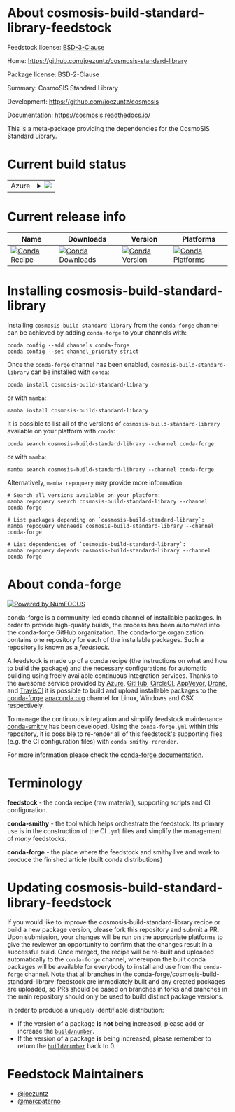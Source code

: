 About cosmosis-build-standard-library-feedstock
===============================================

Feedstock license: [BSD-3-Clause](https://github.com/conda-forge/cosmosis-build-standard-library-feedstock/blob/main/LICENSE.txt)

Home: https://github.com/joezuntz/cosmosis-standard-library

Package license: BSD-2-Clause

Summary: CosmoSIS Standard Library

Development: https://github.com/joezuntz/cosmosis

Documentation: https://cosmosis.readthedocs.io/

This is a meta-package providing the dependencies for the CosmoSIS Standard
Library.


Current build status
====================


<table>
    
  <tr>
    <td>Azure</td>
    <td>
      <details>
        <summary>
          <a href="https://dev.azure.com/conda-forge/feedstock-builds/_build/latest?definitionId=13262&branchName=main">
            <img src="https://dev.azure.com/conda-forge/feedstock-builds/_apis/build/status/cosmosis-build-standard-library-feedstock?branchName=main">
          </a>
        </summary>
        <table>
          <thead><tr><th>Variant</th><th>Status</th></tr></thead>
          <tbody><tr>
              <td>linux_64_mpimpichpython3.10.____cpython</td>
              <td>
                <a href="https://dev.azure.com/conda-forge/feedstock-builds/_build/latest?definitionId=13262&branchName=main">
                  <img src="https://dev.azure.com/conda-forge/feedstock-builds/_apis/build/status/cosmosis-build-standard-library-feedstock?branchName=main&jobName=linux&configuration=linux%20linux_64_mpimpichpython3.10.____cpython" alt="variant">
                </a>
              </td>
            </tr><tr>
              <td>linux_64_mpimpichpython3.11.____cpython</td>
              <td>
                <a href="https://dev.azure.com/conda-forge/feedstock-builds/_build/latest?definitionId=13262&branchName=main">
                  <img src="https://dev.azure.com/conda-forge/feedstock-builds/_apis/build/status/cosmosis-build-standard-library-feedstock?branchName=main&jobName=linux&configuration=linux%20linux_64_mpimpichpython3.11.____cpython" alt="variant">
                </a>
              </td>
            </tr><tr>
              <td>linux_64_mpimpichpython3.8.____cpython</td>
              <td>
                <a href="https://dev.azure.com/conda-forge/feedstock-builds/_build/latest?definitionId=13262&branchName=main">
                  <img src="https://dev.azure.com/conda-forge/feedstock-builds/_apis/build/status/cosmosis-build-standard-library-feedstock?branchName=main&jobName=linux&configuration=linux%20linux_64_mpimpichpython3.8.____cpython" alt="variant">
                </a>
              </td>
            </tr><tr>
              <td>linux_64_mpimpichpython3.9.____cpython</td>
              <td>
                <a href="https://dev.azure.com/conda-forge/feedstock-builds/_build/latest?definitionId=13262&branchName=main">
                  <img src="https://dev.azure.com/conda-forge/feedstock-builds/_apis/build/status/cosmosis-build-standard-library-feedstock?branchName=main&jobName=linux&configuration=linux%20linux_64_mpimpichpython3.9.____cpython" alt="variant">
                </a>
              </td>
            </tr><tr>
              <td>linux_64_mpiopenmpipython3.10.____cpython</td>
              <td>
                <a href="https://dev.azure.com/conda-forge/feedstock-builds/_build/latest?definitionId=13262&branchName=main">
                  <img src="https://dev.azure.com/conda-forge/feedstock-builds/_apis/build/status/cosmosis-build-standard-library-feedstock?branchName=main&jobName=linux&configuration=linux%20linux_64_mpiopenmpipython3.10.____cpython" alt="variant">
                </a>
              </td>
            </tr><tr>
              <td>linux_64_mpiopenmpipython3.11.____cpython</td>
              <td>
                <a href="https://dev.azure.com/conda-forge/feedstock-builds/_build/latest?definitionId=13262&branchName=main">
                  <img src="https://dev.azure.com/conda-forge/feedstock-builds/_apis/build/status/cosmosis-build-standard-library-feedstock?branchName=main&jobName=linux&configuration=linux%20linux_64_mpiopenmpipython3.11.____cpython" alt="variant">
                </a>
              </td>
            </tr><tr>
              <td>linux_64_mpiopenmpipython3.8.____cpython</td>
              <td>
                <a href="https://dev.azure.com/conda-forge/feedstock-builds/_build/latest?definitionId=13262&branchName=main">
                  <img src="https://dev.azure.com/conda-forge/feedstock-builds/_apis/build/status/cosmosis-build-standard-library-feedstock?branchName=main&jobName=linux&configuration=linux%20linux_64_mpiopenmpipython3.8.____cpython" alt="variant">
                </a>
              </td>
            </tr><tr>
              <td>linux_64_mpiopenmpipython3.9.____cpython</td>
              <td>
                <a href="https://dev.azure.com/conda-forge/feedstock-builds/_build/latest?definitionId=13262&branchName=main">
                  <img src="https://dev.azure.com/conda-forge/feedstock-builds/_apis/build/status/cosmosis-build-standard-library-feedstock?branchName=main&jobName=linux&configuration=linux%20linux_64_mpiopenmpipython3.9.____cpython" alt="variant">
                </a>
              </td>
            </tr><tr>
              <td>osx_64_mpimpichpython3.10.____cpython</td>
              <td>
                <a href="https://dev.azure.com/conda-forge/feedstock-builds/_build/latest?definitionId=13262&branchName=main">
                  <img src="https://dev.azure.com/conda-forge/feedstock-builds/_apis/build/status/cosmosis-build-standard-library-feedstock?branchName=main&jobName=osx&configuration=osx%20osx_64_mpimpichpython3.10.____cpython" alt="variant">
                </a>
              </td>
            </tr><tr>
              <td>osx_64_mpimpichpython3.11.____cpython</td>
              <td>
                <a href="https://dev.azure.com/conda-forge/feedstock-builds/_build/latest?definitionId=13262&branchName=main">
                  <img src="https://dev.azure.com/conda-forge/feedstock-builds/_apis/build/status/cosmosis-build-standard-library-feedstock?branchName=main&jobName=osx&configuration=osx%20osx_64_mpimpichpython3.11.____cpython" alt="variant">
                </a>
              </td>
            </tr><tr>
              <td>osx_64_mpimpichpython3.8.____cpython</td>
              <td>
                <a href="https://dev.azure.com/conda-forge/feedstock-builds/_build/latest?definitionId=13262&branchName=main">
                  <img src="https://dev.azure.com/conda-forge/feedstock-builds/_apis/build/status/cosmosis-build-standard-library-feedstock?branchName=main&jobName=osx&configuration=osx%20osx_64_mpimpichpython3.8.____cpython" alt="variant">
                </a>
              </td>
            </tr><tr>
              <td>osx_64_mpimpichpython3.9.____cpython</td>
              <td>
                <a href="https://dev.azure.com/conda-forge/feedstock-builds/_build/latest?definitionId=13262&branchName=main">
                  <img src="https://dev.azure.com/conda-forge/feedstock-builds/_apis/build/status/cosmosis-build-standard-library-feedstock?branchName=main&jobName=osx&configuration=osx%20osx_64_mpimpichpython3.9.____cpython" alt="variant">
                </a>
              </td>
            </tr><tr>
              <td>osx_64_mpiopenmpipython3.10.____cpython</td>
              <td>
                <a href="https://dev.azure.com/conda-forge/feedstock-builds/_build/latest?definitionId=13262&branchName=main">
                  <img src="https://dev.azure.com/conda-forge/feedstock-builds/_apis/build/status/cosmosis-build-standard-library-feedstock?branchName=main&jobName=osx&configuration=osx%20osx_64_mpiopenmpipython3.10.____cpython" alt="variant">
                </a>
              </td>
            </tr><tr>
              <td>osx_64_mpiopenmpipython3.11.____cpython</td>
              <td>
                <a href="https://dev.azure.com/conda-forge/feedstock-builds/_build/latest?definitionId=13262&branchName=main">
                  <img src="https://dev.azure.com/conda-forge/feedstock-builds/_apis/build/status/cosmosis-build-standard-library-feedstock?branchName=main&jobName=osx&configuration=osx%20osx_64_mpiopenmpipython3.11.____cpython" alt="variant">
                </a>
              </td>
            </tr><tr>
              <td>osx_64_mpiopenmpipython3.8.____cpython</td>
              <td>
                <a href="https://dev.azure.com/conda-forge/feedstock-builds/_build/latest?definitionId=13262&branchName=main">
                  <img src="https://dev.azure.com/conda-forge/feedstock-builds/_apis/build/status/cosmosis-build-standard-library-feedstock?branchName=main&jobName=osx&configuration=osx%20osx_64_mpiopenmpipython3.8.____cpython" alt="variant">
                </a>
              </td>
            </tr><tr>
              <td>osx_64_mpiopenmpipython3.9.____cpython</td>
              <td>
                <a href="https://dev.azure.com/conda-forge/feedstock-builds/_build/latest?definitionId=13262&branchName=main">
                  <img src="https://dev.azure.com/conda-forge/feedstock-builds/_apis/build/status/cosmosis-build-standard-library-feedstock?branchName=main&jobName=osx&configuration=osx%20osx_64_mpiopenmpipython3.9.____cpython" alt="variant">
                </a>
              </td>
            </tr><tr>
              <td>osx_arm64_mpimpichpython3.10.____cpython</td>
              <td>
                <a href="https://dev.azure.com/conda-forge/feedstock-builds/_build/latest?definitionId=13262&branchName=main">
                  <img src="https://dev.azure.com/conda-forge/feedstock-builds/_apis/build/status/cosmosis-build-standard-library-feedstock?branchName=main&jobName=osx&configuration=osx%20osx_arm64_mpimpichpython3.10.____cpython" alt="variant">
                </a>
              </td>
            </tr><tr>
              <td>osx_arm64_mpimpichpython3.11.____cpython</td>
              <td>
                <a href="https://dev.azure.com/conda-forge/feedstock-builds/_build/latest?definitionId=13262&branchName=main">
                  <img src="https://dev.azure.com/conda-forge/feedstock-builds/_apis/build/status/cosmosis-build-standard-library-feedstock?branchName=main&jobName=osx&configuration=osx%20osx_arm64_mpimpichpython3.11.____cpython" alt="variant">
                </a>
              </td>
            </tr><tr>
              <td>osx_arm64_mpimpichpython3.8.____cpython</td>
              <td>
                <a href="https://dev.azure.com/conda-forge/feedstock-builds/_build/latest?definitionId=13262&branchName=main">
                  <img src="https://dev.azure.com/conda-forge/feedstock-builds/_apis/build/status/cosmosis-build-standard-library-feedstock?branchName=main&jobName=osx&configuration=osx%20osx_arm64_mpimpichpython3.8.____cpython" alt="variant">
                </a>
              </td>
            </tr><tr>
              <td>osx_arm64_mpimpichpython3.9.____cpython</td>
              <td>
                <a href="https://dev.azure.com/conda-forge/feedstock-builds/_build/latest?definitionId=13262&branchName=main">
                  <img src="https://dev.azure.com/conda-forge/feedstock-builds/_apis/build/status/cosmosis-build-standard-library-feedstock?branchName=main&jobName=osx&configuration=osx%20osx_arm64_mpimpichpython3.9.____cpython" alt="variant">
                </a>
              </td>
            </tr><tr>
              <td>osx_arm64_mpiopenmpipython3.10.____cpython</td>
              <td>
                <a href="https://dev.azure.com/conda-forge/feedstock-builds/_build/latest?definitionId=13262&branchName=main">
                  <img src="https://dev.azure.com/conda-forge/feedstock-builds/_apis/build/status/cosmosis-build-standard-library-feedstock?branchName=main&jobName=osx&configuration=osx%20osx_arm64_mpiopenmpipython3.10.____cpython" alt="variant">
                </a>
              </td>
            </tr><tr>
              <td>osx_arm64_mpiopenmpipython3.11.____cpython</td>
              <td>
                <a href="https://dev.azure.com/conda-forge/feedstock-builds/_build/latest?definitionId=13262&branchName=main">
                  <img src="https://dev.azure.com/conda-forge/feedstock-builds/_apis/build/status/cosmosis-build-standard-library-feedstock?branchName=main&jobName=osx&configuration=osx%20osx_arm64_mpiopenmpipython3.11.____cpython" alt="variant">
                </a>
              </td>
            </tr><tr>
              <td>osx_arm64_mpiopenmpipython3.8.____cpython</td>
              <td>
                <a href="https://dev.azure.com/conda-forge/feedstock-builds/_build/latest?definitionId=13262&branchName=main">
                  <img src="https://dev.azure.com/conda-forge/feedstock-builds/_apis/build/status/cosmosis-build-standard-library-feedstock?branchName=main&jobName=osx&configuration=osx%20osx_arm64_mpiopenmpipython3.8.____cpython" alt="variant">
                </a>
              </td>
            </tr><tr>
              <td>osx_arm64_mpiopenmpipython3.9.____cpython</td>
              <td>
                <a href="https://dev.azure.com/conda-forge/feedstock-builds/_build/latest?definitionId=13262&branchName=main">
                  <img src="https://dev.azure.com/conda-forge/feedstock-builds/_apis/build/status/cosmosis-build-standard-library-feedstock?branchName=main&jobName=osx&configuration=osx%20osx_arm64_mpiopenmpipython3.9.____cpython" alt="variant">
                </a>
              </td>
            </tr>
          </tbody>
        </table>
      </details>
    </td>
  </tr>
</table>

Current release info
====================

| Name | Downloads | Version | Platforms |
| --- | --- | --- | --- |
| [![Conda Recipe](https://img.shields.io/badge/recipe-cosmosis--build--standard--library-green.svg)](https://anaconda.org/conda-forge/cosmosis-build-standard-library) | [![Conda Downloads](https://img.shields.io/conda/dn/conda-forge/cosmosis-build-standard-library.svg)](https://anaconda.org/conda-forge/cosmosis-build-standard-library) | [![Conda Version](https://img.shields.io/conda/vn/conda-forge/cosmosis-build-standard-library.svg)](https://anaconda.org/conda-forge/cosmosis-build-standard-library) | [![Conda Platforms](https://img.shields.io/conda/pn/conda-forge/cosmosis-build-standard-library.svg)](https://anaconda.org/conda-forge/cosmosis-build-standard-library) |

Installing cosmosis-build-standard-library
==========================================

Installing `cosmosis-build-standard-library` from the `conda-forge` channel can be achieved by adding `conda-forge` to your channels with:

```
conda config --add channels conda-forge
conda config --set channel_priority strict
```

Once the `conda-forge` channel has been enabled, `cosmosis-build-standard-library` can be installed with `conda`:

```
conda install cosmosis-build-standard-library
```

or with `mamba`:

```
mamba install cosmosis-build-standard-library
```

It is possible to list all of the versions of `cosmosis-build-standard-library` available on your platform with `conda`:

```
conda search cosmosis-build-standard-library --channel conda-forge
```

or with `mamba`:

```
mamba search cosmosis-build-standard-library --channel conda-forge
```

Alternatively, `mamba repoquery` may provide more information:

```
# Search all versions available on your platform:
mamba repoquery search cosmosis-build-standard-library --channel conda-forge

# List packages depending on `cosmosis-build-standard-library`:
mamba repoquery whoneeds cosmosis-build-standard-library --channel conda-forge

# List dependencies of `cosmosis-build-standard-library`:
mamba repoquery depends cosmosis-build-standard-library --channel conda-forge
```


About conda-forge
=================

[![Powered by
NumFOCUS](https://img.shields.io/badge/powered%20by-NumFOCUS-orange.svg?style=flat&colorA=E1523D&colorB=007D8A)](https://numfocus.org)

conda-forge is a community-led conda channel of installable packages.
In order to provide high-quality builds, the process has been automated into the
conda-forge GitHub organization. The conda-forge organization contains one repository
for each of the installable packages. Such a repository is known as a *feedstock*.

A feedstock is made up of a conda recipe (the instructions on what and how to build
the package) and the necessary configurations for automatic building using freely
available continuous integration services. Thanks to the awesome service provided by
[Azure](https://azure.microsoft.com/en-us/services/devops/), [GitHub](https://github.com/),
[CircleCI](https://circleci.com/), [AppVeyor](https://www.appveyor.com/),
[Drone](https://cloud.drone.io/welcome), and [TravisCI](https://travis-ci.com/)
it is possible to build and upload installable packages to the
[conda-forge](https://anaconda.org/conda-forge) [anaconda.org](https://anaconda.org/)
channel for Linux, Windows and OSX respectively.

To manage the continuous integration and simplify feedstock maintenance
[conda-smithy](https://github.com/conda-forge/conda-smithy) has been developed.
Using the ``conda-forge.yml`` within this repository, it is possible to re-render all of
this feedstock's supporting files (e.g. the CI configuration files) with ``conda smithy rerender``.

For more information please check the [conda-forge documentation](https://conda-forge.org/docs/).

Terminology
===========

**feedstock** - the conda recipe (raw material), supporting scripts and CI configuration.

**conda-smithy** - the tool which helps orchestrate the feedstock.
                   Its primary use is in the construction of the CI ``.yml`` files
                   and simplify the management of *many* feedstocks.

**conda-forge** - the place where the feedstock and smithy live and work to
                  produce the finished article (built conda distributions)


Updating cosmosis-build-standard-library-feedstock
==================================================

If you would like to improve the cosmosis-build-standard-library recipe or build a new
package version, please fork this repository and submit a PR. Upon submission,
your changes will be run on the appropriate platforms to give the reviewer an
opportunity to confirm that the changes result in a successful build. Once
merged, the recipe will be re-built and uploaded automatically to the
`conda-forge` channel, whereupon the built conda packages will be available for
everybody to install and use from the `conda-forge` channel.
Note that all branches in the conda-forge/cosmosis-build-standard-library-feedstock are
immediately built and any created packages are uploaded, so PRs should be based
on branches in forks and branches in the main repository should only be used to
build distinct package versions.

In order to produce a uniquely identifiable distribution:
 * If the version of a package **is not** being increased, please add or increase
   the [``build/number``](https://docs.conda.io/projects/conda-build/en/latest/resources/define-metadata.html#build-number-and-string).
 * If the version of a package **is** being increased, please remember to return
   the [``build/number``](https://docs.conda.io/projects/conda-build/en/latest/resources/define-metadata.html#build-number-and-string)
   back to 0.

Feedstock Maintainers
=====================

* [@joezuntz](https://github.com/joezuntz/)
* [@marcpaterno](https://github.com/marcpaterno/)

